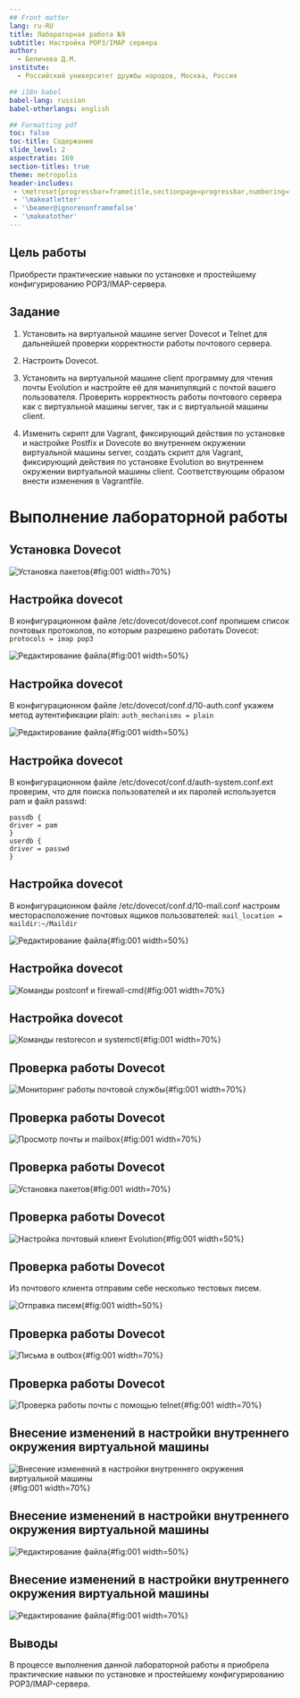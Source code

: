 ```yaml
---
## Front matter
lang: ru-RU
title: Лабораторная работа №9
subtitle: Настройка POP3/IMAP сервера
author:
  - Беличева Д.М.
institute:
  - Российский университет дружбы народов, Москва, Россия

## i18n babel
babel-lang: russian
babel-otherlangs: english

## Formatting pdf
toc: false
toc-title: Содержание
slide_level: 2
aspectratio: 169
section-titles: true
theme: metropolis
header-includes:
 - \metroset{progressbar=frametitle,sectionpage=progressbar,numbering=fraction}
 - '\makeatletter'
 - '\beamer@ignorenonframefalse'
 - '\makeatother'
---
```


## Цель работы

Приобрести практические навыки по установке и простейшему конфигурированию POP3/IMAP-сервера.

## Задание

1. Установить на виртуальной машине server Dovecot и Telnet для дальнейшей проверки
корректности работы почтового сервера.

2. Настроить Dovecot.

3. Установить на виртуальной машине client программу для чтения почты Evolution
и настройте её для манипуляций с почтой вашего пользователя. Проверить корректность работы почтового сервера как с виртуальной машины server, так и с виртуальной машины client.

4. Изменить скрипт для Vagrant, фиксирующий действия по установке и настройке Postfix
и Dovecote во внутреннем окружении виртуальной машины server, создать скрипт
для Vagrant, фиксирующий действия по установке Evolution во внутреннем окружении виртуальной машины client. Соответствующим образом внести изменения в Vagrantfile.

# Выполнение лабораторной работы

## Установка Dovecot

![Установка пакетов](image/1.png){#fig:001 width=70%}

## Настройка dovecot

В конфигурационном файле /etc/dovecot/dovecot.conf пропишем список почтовых протоколов, по которым разрешено работать Dovecot: `protocols = imap pop3`

![Редактирование файла](image/2.png){#fig:001 width=50%}

## Настройка dovecot

В конфигурационном файле /etc/dovecot/conf.d/10-auth.conf укажем метод аутентификации plain: `auth_mechanisms = plain`

![Редактирование файла](image/3.png){#fig:001 width=50%}

## Настройка dovecot

В конфигурационном файле /etc/dovecot/conf.d/auth-system.conf.ext проверим, что для поиска пользователей и их паролей используется pam и файл passwd:

```
passdb {
driver = pam
}
userdb {
driver = passwd
}
```

## Настройка dovecot

В конфигурационном файле /etc/dovecot/conf.d/10-mail.conf настроим месторасположение почтовых ящиков пользователей: `mail_location = maildir:~/Maildir`

![Редактирование файла](image/4.png){#fig:001 width=50%}

## Настройка dovecot

![Команды postconf и firewall-cmd](image/5.png){#fig:001 width=70%}

## Настройка dovecot

![Команды restorecon и systemctl](image/6.png){#fig:001 width=70%}

## Проверка работы Dovecot

![Мониторинг работы почтовой службы](image/7.png){#fig:001 width=70%}

## Проверка работы Dovecot

![Просмотр почты и mailbox](image/8.png){#fig:001 width=70%}

## Проверка работы Dovecot

![Установка пакетов](image/9.png){#fig:001 width=70%}

## Проверка работы Dovecot

![Настройка почтовый клиент Evolution](image/10.png){#fig:001 width=50%}

## Проверка работы Dovecot

Из почтового клиента отправим себе несколько тестовых писем.

![Отправка писем](image/11.png){#fig:001 width=50%}

## Проверка работы Dovecot

![Письма в outbox](image/12.png){#fig:001 width=70%}

## Проверка работы Dovecot

![Проверка работы почты с помощью telnet](image/13.png){#fig:001 width=70%}

## Внесение изменений в настройки внутреннего окружения виртуальной машины

![Внесение изменений в настройки внутреннего окружения виртуальной машины](image/14.png){#fig:001 width=70%}

## Внесение изменений в настройки внутреннего окружения виртуальной машины

![Редактирование файла](image/15.png){#fig:001 width=50%}

## Внесение изменений в настройки внутреннего окружения виртуальной машины

![Редактирование файла](image/16.png){#fig:001 width=70%}

## Выводы

В процессе выполнения данной лабораторной работы я приобрела практические навыки по установке и простейшему конфигурированию POP3/IMAP-сервера.
